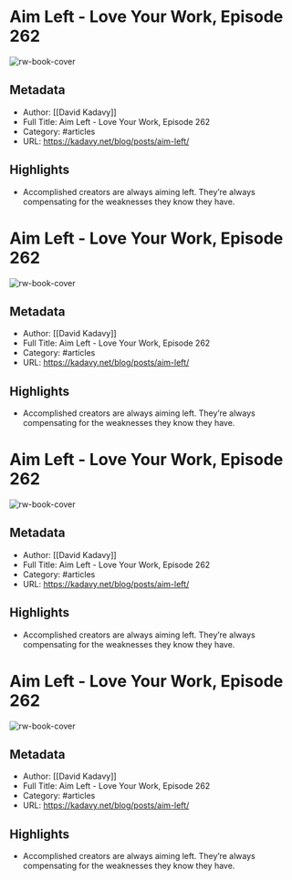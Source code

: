 # Aim Left - Love Your Work, Episode 262
![rw-book-cover](https://readwise-assets.s3.amazonaws.com/static/images/article2.74d541386bbf.png)

## Metadata
- Author: [[David Kadavy]]
- Full Title: Aim Left - Love Your Work, Episode 262
- Category: #articles
- URL: https://kadavy.net/blog/posts/aim-left/

## Highlights
- Accomplished creators are always aiming left. They’re always compensating for the weaknesses they know they have.
# Aim Left - Love Your Work, Episode 262

![rw-book-cover](https://readwise-assets.s3.amazonaws.com/static/images/article2.74d541386bbf.png)

## Metadata
- Author: [[David Kadavy]]
- Full Title: Aim Left - Love Your Work, Episode 262
- Category: #articles
- URL: https://kadavy.net/blog/posts/aim-left/

## Highlights
- Accomplished creators are always aiming left. They’re always compensating for the weaknesses they know they have.
# Aim Left - Love Your Work, Episode 262

![rw-book-cover](https://readwise-assets.s3.amazonaws.com/static/images/article2.74d541386bbf.png)

## Metadata
- Author: [[David Kadavy]]
- Full Title: Aim Left - Love Your Work, Episode 262
- Category: #articles
- URL: https://kadavy.net/blog/posts/aim-left/

## Highlights
- Accomplished creators are always aiming left. They’re always compensating for the weaknesses they know they have.
# Aim Left - Love Your Work, Episode 262

![rw-book-cover](https://readwise-assets.s3.amazonaws.com/static/images/article2.74d541386bbf.png)

## Metadata
- Author: [[David Kadavy]]
- Full Title: Aim Left - Love Your Work, Episode 262
- Category: #articles
- URL: https://kadavy.net/blog/posts/aim-left/

## Highlights
- Accomplished creators are always aiming left. They’re always compensating for the weaknesses they know they have.
